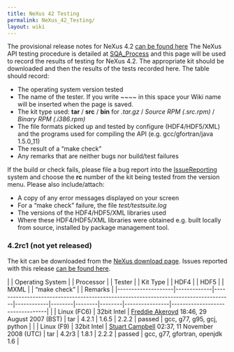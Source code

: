 ```yaml
---
title: NeXus 42 Testing
permalink: NeXus_42_Testing/
layout: wiki
---
```


The provisional release notes for NeXus 4.2 [can be found
here](Nexus_42_Release_Notes "wikilink") The NeXus API testing procedure
is detailed at [SQA\_Process](SQA_Process "wikilink") and this page will
be used to record the results of testing for NeXus 4.2. The appropriate
kit should be downloaded and then the results of the tests recorded
here. The table should record:

-   The operating system version tested
-   The name of the tester. If you write ~~~~ in this space your Wiki
    name will be inserted when the page is saved.
-   The kit type used: **tar** / **src** / **bin** for *.tar.gz* /
    *Source RPM (.src.rpm)* / *Binary RPM (.i386.rpm)*
-   The file formats picked up and tested by configure (HDF4/HDF5/XML)
    and the programs used for compiling the API (e.g. gcc/gfortran/java
    1.5.0\_11)
-   The result of a “make check”
-   Any remarks that are neither bugs nor build/test failures

If the build or check fails, please file a bug report into the
[IssueReporting](IssueReporting "wikilink") system and choose the **rc**
number of the kit being tested from the version menu. Please also
include/attach:

-   A copy of any error messages displayed on your screen
-   For a “make check” failure, the file *test/testsuite.log*
-   The versions of the HDF4/HDF5/XML libraries used
-   Where these HDF4/HDF5/XML libraries were obtained e.g. built locally
    from source, installed by <whatever> package management tool.

### 4.2rc1 (not yet released)

The kit can be downloaded from the [NeXus download
page](http://download.nexusformat.org/kits/nx42testing.shtml). Issues
reported with this release [can be found
here](http://trac.nexusformat.org/code/query?status=new&status=assigned&status=reopened&status=closed&version=4.2rc1&order=priority).

| | Operating System | | Processor | | Tester                                                                           | | Kit Type | | HDF4 | | HDF5 | | MXML | | “make check” | | Remarks                       |
|--------------------|-------------|------------------------------------------------------------------------------------|------------|--------|--------|--------|----------------|---------------------------------|
| | Linux (FC6)      | 32bit Intel | [Freddie Akeroyd](User%3AFreddie_Akeroyd "wikilink") 18:46, 29 August 2007 (BST)   | tar        | 4.2.1  | 1.6.5  | 2.2.2  | passed         | gcc, g77, g95, gcj, python      |
| | Linux (F9)       | 32bit Intel | [Stuart Campbell](User%3AStuart_Campbell "wikilink") 02:37, 11 November 2008 (UTC) | tar        | 4.2r3  | 1.8.1  | 2.2.2  | passed         | gcc, g77, gfortran, openjdk 1.6 |


